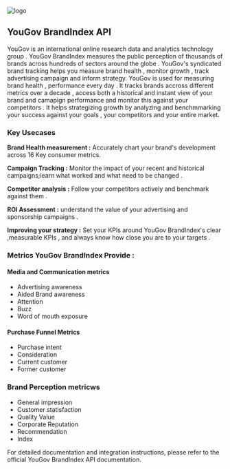 
![logo](https://api.brandindex.com/v1/static/img/logo.png)
## YouGov BrandIndex API

YouGov is an international online research data and analytics technology group . YouGov BrandIndex measures the public perception of thousands of brands across hundreds of sectors around the globe . YouGov's syndicated brand tracking helps you measure brand health , monitor growth , track advertising campaign and inform strategy. YouGov is used for measuring brand health , performance every day . It tracks brands accross different metrics over a decade , access both a historical and instant view of your brand and camapign performance and monitor this against your competitors . It helps strategizing growth by analyzing and benchmmarking your success against your goals , your competitors and your entire market. 

### Key Usecases
**Brand Health measurement :** Accurately chart your brand's development across 16 Key consumer metrics. 

**Campaign Tracking :** Monitor the impact of your recent and historical campaigns;learn what worked and what need to be changed .

**Competitor analysis :** Follow your competitors actively and benchmark against them .

**ROI Assessment :** understand the value of your advertising and sponsorship campaigns .

**Improving your strategy :** Set your KPIs around YouGov BrandIndex's clear ,measurable KPIs , and always know how close you are to your targets .

### Metrics YouGov BrandIndex Provide :
####  Media and Communication metrics
* Advertising awareness 
* Aided Brand awareness
* Attention 
* Buzz
* Word of mouth exposure

#### Purchase Funnel Metrics 
* Purchase intent 
* Consideration 
* Current customer
* Former customer 

### Brand Perception metricws 
* General impression 
* Customer statisfaction
* Quality Value 
* Corporate Reputation
* Recommendation 
* Index

For detailed documentation and integration instructions, please refer to the official YouGov BrandIndex API documentation.






